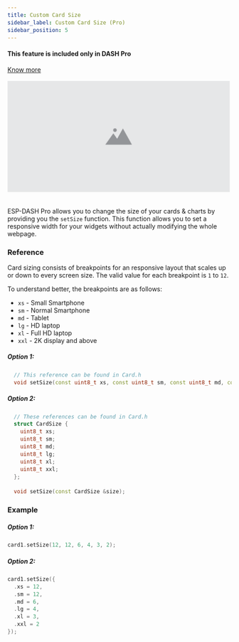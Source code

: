 ```yaml
---
title: Custom Card Size
sidebar_label: Custom Card Size (Pro)
sidebar_position: 5
---
```


<div style={{ border: '1px solid rgba(255,0,0, 0.03)', padding: 20, borderRadius: 14, backgroundColor: 'rgba(255,0,0, 0.03)', maxWidth: 600 }}>
  <h4 style={{ fontWeight: '500', marginBottom: 5 }}>This feature is included only in DASH <span style={{ color: "#f54b42" }}>Pro</span></h4> <a href="https://espdash.pro" target="_blank">Know more</a>
</div>

<br/>


<img src="/img/v4/placeholder.png" width="500px" alt="Energy Card Preview" />
<br/>
<br/>

ESP-DASH Pro allows you to change the size of your cards & charts by providing you the `setSize` function. This function allows you to set a responsive width for your widgets without actually modifying the whole webpage.



### Reference

Card sizing consists of breakpoints for an responsive layout that scales up or down to every screen size. The valid value for each breakpoint is `1` to `12`.

To understand better, the breakpoints are as follows:
- `xs` - Small Smartphone
- `sm` - Normal Smartphone
- `md` - Tablet
- `lg` - HD laptop
- `xl` - Full HD laptop
- `xxl` - 2K display and above

##### Option 1:
```cpp
  // This reference can be found in Card.h
  void setSize(const uint8_t xs, const uint8_t sm, const uint8_t md, const uint8_t lg, const uint8_t xl, const uint8_t xxl);
```

##### Option 2:
```cpp
  // These references can be found in Card.h
  struct CardSize {
    uint8_t xs;
    uint8_t sm;
    uint8_t md;
    uint8_t lg;
    uint8_t xl;
    uint8_t xxl;
  };

  void setSize(const CardSize &size);
```

### Example

##### Option 1:
```cpp
card1.setSize(12, 12, 6, 4, 3, 2);
```

##### Option 2:
```cpp
card1.setSize({
  .xs = 12,
  .sm = 12,
  .md = 6,
  .lg = 4,
  .xl = 3,
  .xxl = 2
});
```
